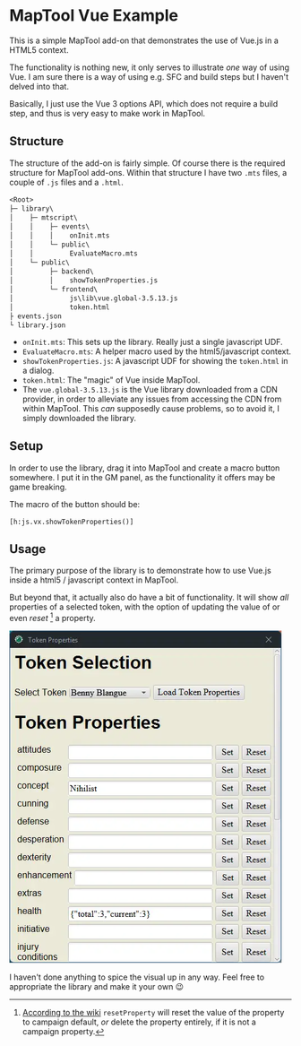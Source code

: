 # MapTool Vue Example
This is a simple MapTool add-on that demonstrates the use of Vue.js in 
a HTML5 context. 

The functionality is nothing new, it only serves to illustrate *one* way
of using Vue. I am sure there is a way of using e.g. SFC and build steps
but I haven't delved into that. 

Basically, I just use the Vue 3 options API, which does not require a build
step, and thus is very easy to make work in MapTool. 

## Structure
The structure of the add-on is fairly simple. Of course there is the required
structure for MapTool add-ons. Within that structure I have two `.mts` files, 
a couple of `.js` files and a `.html`. 

```
<Root>
├─ library\
│    ├─ mtscript\
│    │    ├─ events\
│    │    │    onInit.mts
│    │    └─ public\
│    │         EvaluateMacro.mts
│    └─ public\
│         ├─ backend\
│         │    showTokenProperties.js
│         └─ frontend\
│              js\lib\vue.global-3.5.13.js
│              token.html
├ events.json
└ library.json
```

* `onInit.mts`: This sets up the library. Really just a single javascript UDF.
* `EvaluateMacro.mts`: A helper macro used by the html5/javascript context. 
* `showTokenProperties.js`: A javascript UDF for showing the `token.html` in a dialog. 
* `token.html`: The "magic" of Vue inside MapTool. 
* The `vue.global-3.5.13.js` is the Vue library downloaded from a CDN provider, in order to alleviate any issues from accessing the CDN from within MapTool. This *can* supposedly cause problems, so to avoid it, I simply downloaded the library. 

## Setup
In order to use the library, drag it into MapTool and create a macro button somewhere. 
I put it in the GM panel, as the functionality it offers may be game breaking. 

The macro of the button should be: 
```
[h:js.vx.showTokenProperties()]
```

## Usage
The primary purpose of the library is to demonstrate how to use Vue.js
inside a html5 / javascript context in MapTool. 

But beyond that, it actually also do have a bit of functionality. 
It will show *all* properties of a selected token, with the option of
updating the value of or even *reset* [^1] a property. 

![A screenshot of the Token Properties dialog.](/docs/token-properties.webp)

I haven't done anything to spice the visual up in any way. Feel free to appropriate the library and make it your own :wink:


[^1]: [According to the wiki](https://wiki.rptools.info/index.php/resetProperty) `resetProperty` will reset the value of the property to campaign default, *or* delete the property entirely, if it is not a campaign property. 




